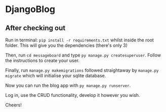 # DjangoBlog
## After checking out

Run in terminal: `pip install -r requirements.txt` whilst inside the root folder. This will give you the dependencies (there's only 3)

Then, run `cd messageboard` and type `py manage.py createsuperuser`. Follow the instructions to create your user.

Finally, run `manage.py makemigrations` followed straightaway by `manage.py migrate` which will initialise your sqlite database.

Now you can run the blog app with `py manage.py runserver`.

Log in, use the CRUD functionality, develop it however you wish. 

Cheers!
